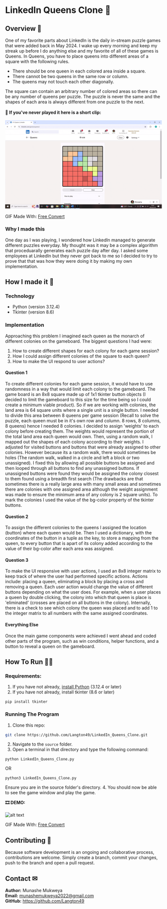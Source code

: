 # LinkedIn Queens Clone 👑
## Overview 📃
One of my favorite parts about LinkedIn is the daily in-stream puzzle games that were added back in May 2024. I wake up every morning and keep my streak up 
before I do anything else and my favorite of all of these games is Queens. In Queens, you have to place queens into different areas of a square with the following rules.

- There should be one queen in each colored area inside a square.
- There cannot be two queens in the same row or column.
- The queens may not touch each other diagonally.

The square can contain an arbitrary number of colored areas so there can be any number of queens per puzzle. The puzzle is never the same and the shapes of each area is always different from one puzzle to the next.\
\
__📼 If you've never played it here is a short clip:__\
\
![alt text](https://github.com/Langton49/LinkedIn_Queens_Clone/blob/main/Assets/14-49-29.gif "An Example of a LinkedIn Queens Puzzle")

GIF Made With: [Free Convert](https://www.freeconvert.com/)

### Why I made this
One day as I was playing, I wondered how LinkedIn managed to generate different puzzles everyday. My thought was it may be a complex algorithm that proceduarally generates each puzzle day after day. I asked some
 employees at LinkedIn but they never got back to me so I decided to try to prove that that was how they were doing it by making my own implementation. 

## How I made it 🔨
### Technology 
- Python (version 3.12.4)
- Tkinter (version 8.6)

### Implementation
Approaching this problem I imagined each queen as the monarch of different colonies on the gameboard. The biggest questions I had were: 
1. How to create different shapes for each colony for each game session?
2. How I could assign different colonies of the square to each queen?
3. How to make the UI respond to user actions?

#### Question 1
To create different colonies for each game session, it would have to use randomness in a way that would limit each colony to the gameboard. The game board is an 8x8
square made up of 1x1 tkinter button objects (I decided to limit the gameboard to this size for the time being so I could create 
a minimum viable product). So if we are working with colonies, the land area is 64 square units where a single unit is a single button. I needed to divide this area between 8 queens per game session 
(Recall to solve the puzzle, each queen must be in it's own row and column. 8 rows, 8 columns, 8 queens) hence I needed 8 colonies. I decided to assign 'weights' to each colony before creating them. The
weights would represent the portion of the total land area each queen would own. Then, using a random walk, I mapped out the shapes of each colony according to their weights. I adjusted for visited buttons
and buttons that were already assigned to other colonies. However because its a random walk, there would sometimes be holes (The random walk, walked in a circle and left a block or two unassigned). I fixed this by allowing all possible buttons be assigned and then looped through all buttons to find any unassigned buttons. If unassigned buttons were found they would be assigned the colony closest to them found using a
breadth first search (The drawbacks are that sometimes there is a really large area with many small areas and sometimes there are colonies with one assigned area although the weight assignment was made to ensure
the minimum area of any colony is 2 square units). To mark the colonies I used the value of the bg-color property of the tkinter buttons.

#### Question 2
To assign the different colonies to the queens I assigned the location (button) where each queen would be. Then I used a dictionary, with the coordinates of the button in a tuple as the key, to store a mapping
from the queen, to every button that is apart of its colony added according to the value of their bg-color after each area was assigned.

#### Question 3
To make the UI responsive with user actions, I used an 8x8 integer matrix to keep track of where the user had performed specific actions. Actions include: placing a queen, eliminating a block by placing a cross and removing a queen. Each user action would change the value of different buttons depending on what the user does. For example, when a user places a queen by double clicking, the colony into which that queen is place is 'eliminated' (crosses are placed on all buttons in the colony). Internally, there is a check to see which colony the queen was placed and to add 1 to the integer matrix to all numbers with the same assigned coordinates.

#### Everything Else
Once the main game components were achieved I went ahead and coded other parts of the program, such as win conditions, helper functions, and a button to reveal a queen on the gameboard.

## How To Run 🤷‍♂️
### Requirements:
1. If you have not already, [install Python](https://www.python.org/downloads/) (3.12.4 or later)
2. If you have not already, install tkinter (8.6 or later)
```console
pip install tkinter
```

### Running The Program
1. Clone this repo:
```bash
git clone https://github.com/Langton49/LinkedIn_Queens_Clone.git
```
2. Navigate to the `source` folder.
3. Open a terminal in that directory and type the following command:
```console
python LinkedIn_Queens_Clone.py
```
OR
```console
python3 LinkedIn_Queens_Clone.py
```
Ensure you are in the source folder's directory.
4. You should now be able to see the game window and play the game.


__🎞 DEMO:__\
\
![alt text](https://github.com/Langton49/LinkedIn_Queens_Clone/blob/main/Assets/14-57-38.gif "An Example of a LinkedIn Queens Puzzle")

GIF Made With: [Free Convert](https://www.freeconvert.com/)

## Contributing 🤝
Because software development is an ongoing and collaborative process, contributions are welcome. Simply create a branch, commit your changes, push to the branch and open a pull request.

## Contact ✉
__Author:__ Munashe Mukweya\
__Email:__ munashemukweya2022@gmail.com\
__GitHub:__ https://github.com/Langton49




